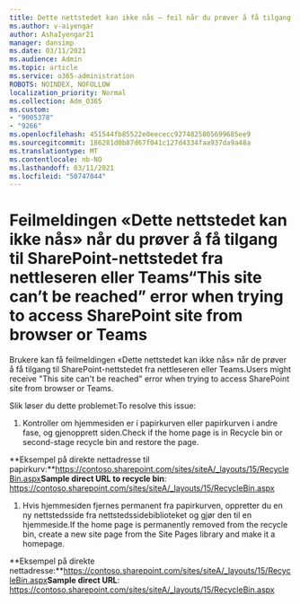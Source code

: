 ```yaml
---
title: Dette nettstedet kan ikke nås – feil når du prøver å få tilgang til SharePoint-nettsted fra nettleseren eller Teams
ms.author: v-aiyengar
author: AshaIyengar21
manager: dansimp
ms.date: 03/11/2021
ms.audience: Admin
ms.topic: article
ms.service: o365-administration
ROBOTS: NOINDEX, NOFOLLOW
localization_priority: Normal
ms.collection: Adm_O365
ms.custom:
- "9005378"
- "9266"
ms.openlocfilehash: 451544fb85522e0eececc9274825805699685ee9
ms.sourcegitcommit: 186281d0b87d67f041c127d4334faa937da9a48a
ms.translationtype: MT
ms.contentlocale: nb-NO
ms.lasthandoff: 03/11/2021
ms.locfileid: "50747044"
---
```

# <a name="this-site-cant-be-reached-error-when-trying-to-access-sharepoint-site-from-browser-or-teams"></a><span data-ttu-id="22c2c-102">Feilmeldingen «Dette nettstedet kan ikke nås» når du prøver å få tilgang til SharePoint-nettstedet fra nettleseren eller Teams</span><span class="sxs-lookup"><span data-stu-id="22c2c-102">“This site can’t be reached” error when trying to access SharePoint site from browser or Teams</span></span>

<span data-ttu-id="22c2c-103">Brukere kan få feilmeldingen «Dette nettstedet kan ikke nås» når de prøver å få tilgang til SharePoint-nettstedet fra nettleseren eller Teams.</span><span class="sxs-lookup"><span data-stu-id="22c2c-103">Users might receive "This site can't be reached" error when trying to access SharePoint site from browser or Teams.</span></span> 

<span data-ttu-id="22c2c-104">Slik løser du dette problemet:</span><span class="sxs-lookup"><span data-stu-id="22c2c-104">To resolve this issue:</span></span> 

1. <span data-ttu-id="22c2c-105">Kontroller om hjemmesiden er i papirkurven eller papirkurven i andre fase, og gjenopprett siden.</span><span class="sxs-lookup"><span data-stu-id="22c2c-105">Check if the home page is in Recycle bin or second-stage recycle bin and restore the page.</span></span>

<span data-ttu-id="22c2c-106">**Eksempel på direkte nettadresse til papirkurv:**https://contoso.sharepoint.com/sites/siteA/_layouts/15/RecycleBin.aspx</span><span class="sxs-lookup"><span data-stu-id="22c2c-106">**Sample direct URL to recycle bin**: https://contoso.sharepoint.com/sites/siteA/_layouts/15/RecycleBin.aspx</span></span>

1. <span data-ttu-id="22c2c-107">Hvis hjemmesiden fjernes permanent fra papirkurven, oppretter du en ny nettstedsside fra nettstedssidebiblioteket og gjør den til en hjemmeside.</span><span class="sxs-lookup"><span data-stu-id="22c2c-107">If the home page is permanently removed from the recycle bin, create a new site page from the Site Pages library and make it a homepage.</span></span> 

<span data-ttu-id="22c2c-108">**Eksempel på direkte nettadresse:**https://contoso.sharepoint.com/sites/siteA/_layouts/15/RecycleBin.aspx</span><span class="sxs-lookup"><span data-stu-id="22c2c-108">**Sample direct URL**: https://contoso.sharepoint.com/sites/siteA/_layouts/15/RecycleBin.aspx</span></span>